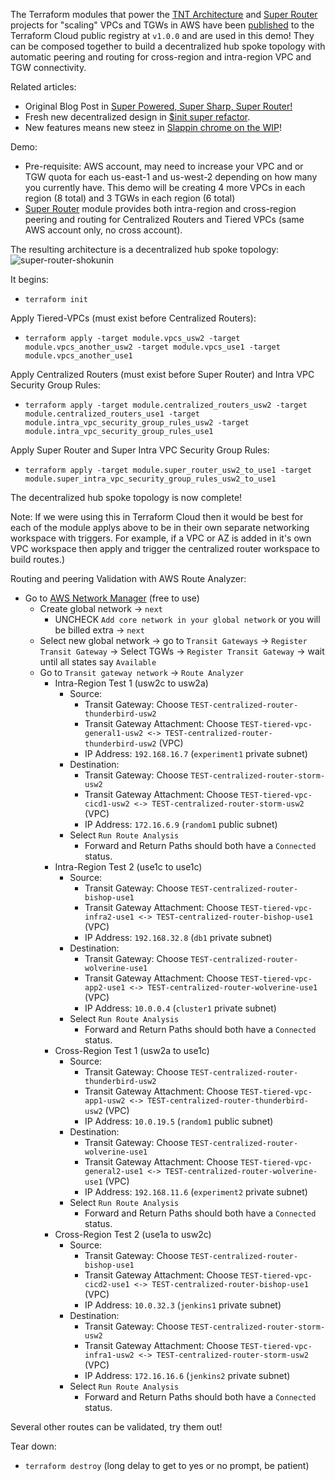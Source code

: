 The Terraform modules that power the [TNT Architecture](https://jq1.io/posts/tnt/) and [Super Router ](https://jq1.io/posts/init_super_refactor/)
projects for "scaling" VPCs and TGWs in AWS have been [published](https://registry.terraform.io/namespaces/JudeQuintana) to the Terraform Cloud public registry at `v1.0.0` and are used in this demo! They can be composed together to build a decentralized hub spoke topology with automatic peering and routing for cross-region and intra-region VPC and TGW connectivity.

Related articles:

- Original Blog Post in [Super Powered, Super Sharp, Super Router!](https://jq1.io/posts/super_router/)
- Fresh new decentralized design in [$init super refactor](https://jq1.io/posts/init_super_refactor/).
- New features means new steez in [Slappin chrome on the WIP](https://jq1.io/posts/slappin_chrome_on_the_wip/)!

Demo:
- Pre-requisite: AWS account, may need to increase your VPC and or TGW quota for
  each us-east-1 and us-west-2 depending on how many you currently have.
This demo will be creating 4 more VPCs in each region (8 total) and 3 TGWs in each region (6 total)
- [Super Router](https://github.com/JudeQuintana/terraform-modules/tree/master/networking/tgw_super_router_for_tgw_centralized_router) module provides both intra-region and cross-region peering and routing for Centralized Routers and Tiered VPCs (same AWS account only, no cross account).

The resulting architecture is a decentralized hub spoke topology:
![super-router-shokunin](https://jq1-io.s3.amazonaws.com/super-router/super-router-shokunin.png)

It begins:
 - `terraform init`

Apply Tiered-VPCs (must exist before Centralized Routers):
 - `terraform apply -target module.vpcs_usw2 -target module.vpcs_another_usw2 -target module.vpcs_use1 -target module.vpcs_another_use1`

Apply Centralized Routers (must exist before Super Router) and Intra VPC Security Group Rules:
 - `terraform apply -target module.centralized_routers_usw2 -target module.centralized_routers_use1 -target module.intra_vpc_security_group_rules_usw2 -target module.intra_vpc_security_group_rules_use1`

Apply Super Router and Super Intra VPC Security Group Rules:
 - `terraform apply -target module.super_router_usw2_to_use1 -target module.super_intra_vpc_security_group_rules_usw2_to_use1`

The decentralized hub spoke topology is now complete!

Note: If we were using this in Terraform Cloud then it would be best for each of the module applys above to be in their own separate networking workspace with triggers. For example, if a VPC or AZ is added in it's own VPC workspace then apply and trigger the centralized router workspace to build routes.)

Routing and peering Validation with AWS Route Analyzer:
- Go to [AWS Network Manager](https://us-west-2.console.aws.amazon.com/networkmanager/home?region=us-east-1#/networks) (free to use)
  - Create global network -> `next`
    - UNCHECK `Add core network in your global network` or you will be billed extra -> `next`
  - Select new global network -> go to `Transit Gateways` -> `Register
    Transit Gateway` -> Select TGWs -> `Register Transit Gateway` -> wait until all states say `Available`
  - Go to `Transit gateway network` -> `Route Analyzer`
    - Intra-Region Test 1 (usw2c to usw2a)
      - Source:
        - Transit Gateway: Choose `TEST-centralized-router-thunderbird-usw2`
        - Transit Gateway Attachment: Choose `TEST-tiered-vpc-general1-usw2 <-> TEST-centralized-router-thunderbird-usw2` (VPC)
        - IP Address: `192.168.16.7` (`experiment1` private subnet)
      - Destination:
        - Transit Gateway: Choose `TEST-centralized-router-storm-usw2`
        - Transit Gateway Attachment: Choose `TEST-tiered-vpc-cicd1-usw2 <-> TEST-centralized-router-storm-usw2` (VPC)
        - IP Address: `172.16.6.9` (`random1` public subnet)
      - Select `Run Route Analysis`
        - Forward and Return Paths should both have a `Connected` status.
    - Intra-Region Test 2 (use1c to use1c)
      - Source:
        - Transit Gateway: Choose `TEST-centralized-router-bishop-use1`
        - Transit Gateway Attachment: Choose `TEST-tiered-vpc-infra2-use1 <-> TEST-centralized-router-bishop-use1` (VPC)
        - IP Address: `192.168.32.8` (`db1` private subnet)
      - Destination:
        - Transit Gateway: Choose `TEST-centralized-router-wolverine-use1`
        - Transit Gateway Attachment: Choose `TEST-tiered-vpc-app2-use1 <-> TEST-centralized-router-wolverine-use1` (VPC)
        - IP Address: `10.0.0.4` (`cluster1` private subnet)
      - Select `Run Route Analysis`
        - Forward and Return Paths should both have a `Connected` status.
    - Cross-Region Test 1 (usw2a to use1c)
      - Source:
        - Transit Gateway: Choose `TEST-centralized-router-thunderbird-usw2`
        - Transit Gateway Attachment: Choose `TEST-tiered-vpc-app1-usw2 <-> TEST-centralized-router-thunderbird-usw2` (VPC)
        - IP Address: `10.0.19.5` (`random1` public subnet)
      - Destination:
        - Transit Gateway: Choose `TEST-centralized-router-wolverine-use1`
        - Transit Gateway Attachment: Choose `TEST-tiered-vpc-general2-use1 <-> TEST-centralized-router-wolverine-use1` (VPC)
        - IP Address: `192.168.11.6` (`experiment2` private subnet)
      - Select `Run Route Analysis`
        - Forward and Return Paths should both have a `Connected` status.
    - Cross-Region Test 2 (use1a to usw2c)
      - Source:
        - Transit Gateway: Choose `TEST-centralized-router-bishop-use1`
        - Transit Gateway Attachment: Choose `TEST-tiered-vpc-cicd2-use1 <-> TEST-centralized-router-bishop-use1` (VPC)
        - IP Address: `10.0.32.3` (`jenkins1` private subnet)
      - Destination:
        - Transit Gateway: Choose `TEST-centralized-router-storm-usw2`
        - Transit Gateway Attachment: Choose `TEST-tiered-vpc-infra1-usw2 <-> TEST-centralized-router-storm-usw2` (VPC)
        - IP Address: `172.16.16.6` (`jenkins2` private subnet)
      - Select `Run Route Analysis`
        - Forward and Return Paths should both have a `Connected` status.

Several other routes can be validated, try them out!

Tear down:
 - `terraform destroy` (long delay to get to yes or no prompt, be patient)

